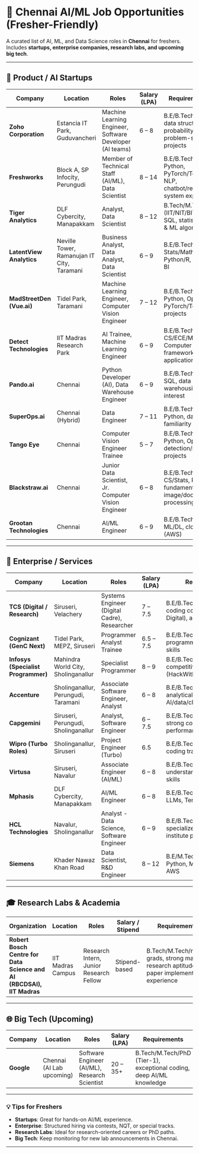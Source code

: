 # 🚀 Chennai AI/ML Job Opportunities (Fresher-Friendly)

A curated list of AI, ML, and Data Science roles in **Chennai** for freshers. Includes **startups, enterprise companies, research labs, and upcoming big tech**.

---

## 🌟 Product / AI Startups

| Company | Location | Roles | Salary (LPA) | Requirements / Skills |
|---------|---------|-------|---------------|----------------------|
| **Zoho Corporation** | Estancia IT Park, Guduvancheri | Machine Learning Engineer, Software Developer (AI teams) | 6 – 8 | B.E/B.Tech, Python/Java, data structures, probability & statistics, problem-solving projects |
| **Freshworks** | Block A, SP Infocity, Perungudi | Member of Technical Staff (AI/ML), Data Scientist | 8 – 14 | B.E/B.Tech/M.Tech CS, Python, PyTorch/TensorFlow, NLP, chatbot/recommendation system experience |
| **Tiger Analytics** | DLF Cybercity, Manapakkam | Analyst, Data Scientist | 8 – 12 | B.Tech/M.Tech/M.Sc (IIT/NIT/BITS), Python, R, SQL, statistical modeling & ML algorithms |
| **LatentView Analytics** | Neville Tower, Ramanujan IT City, Taramani | Business Analyst, Data Analyst, Data Scientist | 6 – 9 | B.E/B.Tech, M.Sc Stats/Maths, SQL, Python/R, Tableau/Power BI |
| **MadStreetDen (Vue.ai)** | Tidel Park, Taramani | Machine Learning Engineer, Computer Vision Engineer | 7 – 12 | B.E/B.Tech/M.Tech/PhD, Python, OpenCV, PyTorch/TensorFlow, CV projects |
| **Detect Technologies** | IIT Madras Research Park | AI Trainee, Machine Learning Engineer | 6 – 9 | B.E/B.Tech CS/ECE/Mech, Python, Computer Vision, DL frameworks, industrial applications |
| **Pando.ai** | Chennai | Python Developer (AI), Data Warehouse Engineer | 6 – 9 | B.E/B.Tech CS, Python, SQL, data pipelines, warehousing, logistics interest |
| **SuperOps.ai** | Chennai (Hybrid) | Data Engineer | 7 – 11 | B.E/B.Tech CS, SQL, Python, data pipelines, familiarity with AIOps |
| **Tango Eye** | Chennai | Computer Vision Engineer Trainee | 5 – 7 | B.E/B.Tech CS/ECE, Python, OpenCV, object detection/recognition projects |
| **Blackstraw.ai** | Chennai | Junior Data Scientist, Jr. Computer Vision Engineer | 6 – 8 | B.E/B.Tech/M.Sc CS/Stats, Python, ML/DL fundamentals, SQL, image/document processing |
| **Grootan Technologies** | Chennai | AI/ML Engineer | 6 – 9 | B.E/B.Tech, Python, ML/DL, cloud familiarity (AWS) |

---

## 🏢 Enterprise / Services

| Company | Location | Roles | Salary (LPA) | Requirements / Skills |
|---------|---------|-------|---------------|----------------------|
| **TCS (Digital / Research)** | Siruseri, Velachery | Systems Engineer (Digital Cadre), Researcher | 7 – 7.5 | B.E/B.Tech/M.E/M.Tech/MCA/M.Sc, coding contests (CodeVita/NQT Digital), advanced topics |
| **Cognizant (GenC Next)** | Tidel Park, MEPZ, Siruseri | Programmer Analyst Trainee | 6.5 – 7.5 | B.E/B.Tech/M.E/M.Tech, advanced programming, cloud/full-stack skills |
| **Infosys (Specialist Programmer)** | Mahindra World City, Sholinganallur | Specialist Programmer | 8 – 9 | B.E/B.Tech/M.E/M.Tech, competitive coding contests (HackWithInfy) |
| **Accenture** | Sholinganallur, Perungudi, Taramani | Associate Software Engineer, Analyst | 6 – 8 | B.E/B.Tech/MCA, analytical/problem-solving, niche AI/data/cloud skills |
| **Capgemini** | Siruseri, Perungudi, Sholinganallur | Analyst, Software Engineer | 6 – 7.5 | B.E/B.Tech/M.E/M.Tech/MCA, strong coding & assessment performance |
| **Wipro (Turbo Roles)** | Sholinganallur, Siruseri | Project Engineer (Turbo) | 6.5 | B.E/B.Tech/M.E/M.Tech, elite coding track |
| **Virtusa** | Siruseri, Navalur | Associate Engineer (AI/ML) | 6 – 8 | B.E/B.Tech CS/IT, Python/Java, ML understanding, communication skills |
| **Mphasis** | DLF Cybercity, Manapakkam | AI/ML Engineer | 6 – 8 | B.E/B.Tech, Python, Generative AI, LLMs, TensorFlow/PyTorch |
| **HCL Technologies** | Navalur, Sholinganallur | Analyst - Data Science, Software Engineer | 6 – 9 | B.E/B.Tech/M.E/M.Tech, specialized skills & top-tier institute preference |
| **Siemens** | Khader Nawaz Khan Road | Data Scientist, R&D Engineer | 8 – 12 | B.E/M.Tech CS/Applied Math, Python, ML libraries, time-series, AWS |

---

## 🎓 Research Labs & Academia

| Organization | Location | Roles | Salary / Stipend | Requirements |
|-------------|---------|-------|----------------|--------------|
| **Robert Bosch Centre for Data Science and AI (RBCDSAI), IIT Madras** | IIT Madras Campus | Research Intern, Junior Research Fellow | Stipend-based | B.Tech/M.Tech/recent grads, strong math, research aptitude, paper implementation experience |

---

## 🌐 Big Tech (Upcoming)

| Company | Location | Roles | Salary (LPA) | Requirements |
|---------|---------|-------|---------------|--------------|
| **Google** | Chennai (AI Lab upcoming) | Software Engineer (AI/ML), Research Scientist | 20 – 35+ | B.Tech/M.Tech/PhD (Tier-1), exceptional coding, deep AI/ML knowledge |

---

### 💡 Tips for Freshers
- **Startups**: Great for hands-on AI/ML experience.  
- **Enterprise**: Structured hiring via contests, NQT, or special tracks.  
- **Research Labs**: Ideal for research-oriented careers or PhD paths.  
- **Big Tech**: Keep monitoring for new lab announcements in Chennai.  

---

